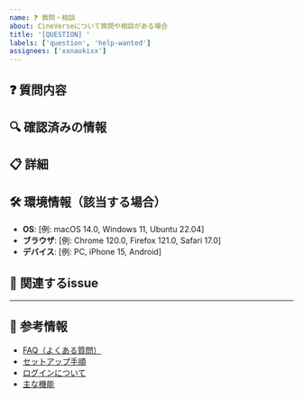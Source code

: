 ```yaml
---
name: ❓ 質問・相談
about: CineVerseについて質問や相談がある場合
title: '[QUESTION] '
labels: ['question', 'help-wanted']
assignees: ['xxnaokixx']
---
```


## ❓ 質問内容
<!-- 質問や相談の内容を記入してください -->

## 🔍 確認済みの情報
<!-- 既に確認した情報があれば記入してください -->

## 📋 詳細
<!-- 質問の詳細や背景を記入してください -->

## 🛠️ 環境情報（該当する場合）
- **OS**: [例: macOS 14.0, Windows 11, Ubuntu 22.04]
- **ブラウザ**: [例: Chrome 120.0, Firefox 121.0, Safari 17.0]
- **デバイス**: [例: PC, iPhone 15, Android]

## 🔗 関連するissue
<!-- 関連するissueがあれば記入してください -->

---

## 📝 参考情報
- [FAQ（よくある質問）](https://github.com/xxnaokixx-zzz/CineVerse#-faqよくある質問)
- [セットアップ手順](https://github.com/xxnaokixx-zzz/CineVerse#-セットアップ手順)
- [ログインについて](https://github.com/xxnaokixx-zzz/CineVerse#-ログインについて)
- [主な機能](https://github.com/xxnaokixx-zzz/CineVerse#-主な機能) 